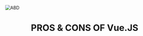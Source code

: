 ![ABD](https://github.com/Wonderful23/-/blob/master/11/t013dad0e25dfb0b247.jpg)
<div><h1 align= "center">PROS & CONS OF Vue.JS</h1></div>
